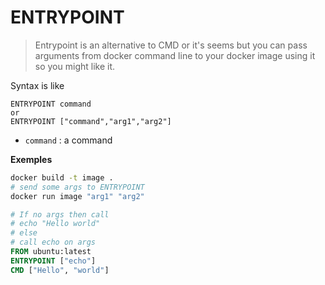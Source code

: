 # ENTRYPOINT

> Entrypoint is an alternative to CMD
> or it's seems but you can pass arguments
> from docker command line to your docker
> image using it so you might like it.

Syntax is like

```none
ENTRYPOINT command
or
ENTRYPOINT ["command","arg1","arg2"]
```

* ``command`` : a command

**Exemples**

```bash
docker build -t image .
# send some args to ENTRYPOINT
docker run image "arg1" "arg2"
```

```dockerfile
# If no args then call
# echo "Hello world"
# else
# call echo on args
FROM ubuntu:latest
ENTRYPOINT ["echo"]
CMD ["Hello", "world"]
```